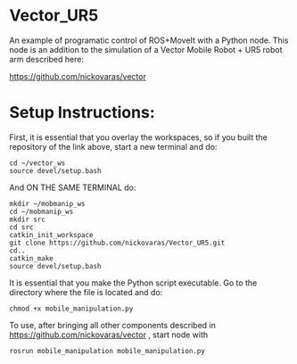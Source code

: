 # Vector_UR5

An example of programatic control of ROS+MoveIt with a Python node. This node is an addition to the simulation of a Vector Mobile Robot + UR5 robot arm described here:

https://github.com/nickovaras/vector


# Setup Instructions:

First, it is essential that you overlay the workspaces, so if you built the repository of the link above, start a new terminal and do:

```
cd ~/vector_ws
source devel/setup.bash
```

And ON THE SAME TERMINAL do:

```
mkdir ~/mobmanip_ws
cd ~/mobmanip_ws
mkdir src
cd src
catkin_init_workspace
git clone https://github.com/nickovaras/Vector_UR5.git
cd..
catkin_make
source devel/setup.bash
```
It is essential that you make the Python script executable. Go to the directory where the file is located and do: 
```
chmod +x mobile_manipulation.py
```

To use, after bringing all other components described in https://github.com/nickovaras/vector , start node with
```
rosrun mobile_manipulation mobile_manipulation.py


